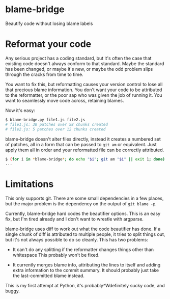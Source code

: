blame-bridge
============

Beautify code without losing blame labels

# Reformat your code

Any serious project has a coding standard, but it's often the case that existing code
doesn't always conform to that standard.  Maybe the standard has been changed, or maybe
it's new, or maybe the odd problem slips through the cracks from time to time.

You want to fix this, but reformatting causes your version control to lose all that
precious blame information.  You don't want your code to be attributed to the reformatter,
or the poor sap who was given the job of running it.  You want to seamlessly move code
across, retaining blames.

Now it's easy:

```sh
$ blame-bridge.py file1.js file2.js
# file1.js: 30 patches over 58 chunks created
# file2.js: 5 patches over 12 chunks created

```

blame-bridge doesn't alter files directly, instead it creates a numbered set of
patches, all in a form that can be passed to `git am` or equivalent.  Just apply
them all in order and your reformatted file can be correctly attributed.

```sh
$ (for i in *blame-bridge*; do echo "$i"; git am "$i" || exit 1; done)
...
```

# Limitations

This only supports git.  There are some small dependencies in a few places, but
the major problem is the dependency on the output of `git blame -p`.

Currently, blame-bridge hard codes the beautifier options.  This is an easy fix, but
I'm tired already and I don't want to wrestle with argparse.

blame-bridge uses diff to work out what the code beautifier has done.  If a single
chunk of diff is attributed to multiple people, it tries to split things out, but
it's not always possible to do so cleanly.  This has two problems:

* It can't do any splitting if the reformatter changes things other than whitespace
  This probably won't be fixed.

* It currently merges blame info, attributing the lines to itself and adding extra
  information to the commit summary. It should probably just take the last-committed
  blame instead.

This is my first attempt at Python, it's probably^Wdefinitely sucky code, and buggy.


